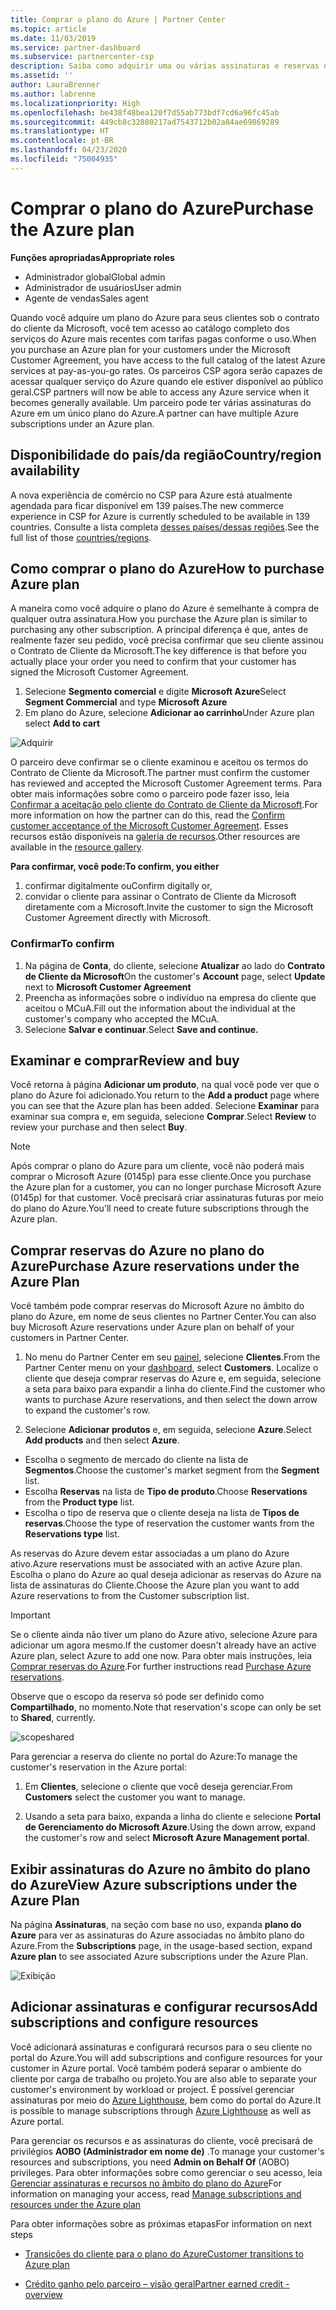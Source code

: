 ```yaml
---
title: Comprar o plano do Azure | Partner Center
ms.topic: article
ms.date: 11/03/2019
ms.service: partner-dashboard
ms.subservice: partnercenter-csp
description: Saiba como adquirir uma ou várias assinaturas e reservas do Azure no plano do Azure para configurar recursos e exibir ou adicionar assinaturas.
ms.assetid: ''
author: LauraBrenner
ms.author: labrenne
ms.localizationpriority: High
ms.openlocfilehash: be438f48bea120f7d55ab773bdf7cd6a96fc45ab
ms.sourcegitcommit: 449cb8c32880217ad7543712b02a84ae69869289
ms.translationtype: HT
ms.contentlocale: pt-BR
ms.lasthandoff: 04/23/2020
ms.locfileid: "75004935"
---
```

# <a name="purchase-the-azure-plan"></a><span data-ttu-id="8ea77-103">Comprar o plano do Azure</span><span class="sxs-lookup"><span data-stu-id="8ea77-103">Purchase the Azure plan</span></span>

<span data-ttu-id="8ea77-104">**Funções apropriadas**</span><span class="sxs-lookup"><span data-stu-id="8ea77-104">**Appropriate roles**</span></span>
-   <span data-ttu-id="8ea77-105">Administrador global</span><span class="sxs-lookup"><span data-stu-id="8ea77-105">Global admin</span></span>
-   <span data-ttu-id="8ea77-106">Administrador de usuários</span><span class="sxs-lookup"><span data-stu-id="8ea77-106">User admin</span></span>
-   <span data-ttu-id="8ea77-107">Agente de vendas</span><span class="sxs-lookup"><span data-stu-id="8ea77-107">Sales agent</span></span>

<span data-ttu-id="8ea77-108">Quando você adquire um plano do Azure para seus clientes sob o contrato do cliente da Microsoft, você tem acesso ao catálogo completo dos serviços do Azure mais recentes com tarifas pagas conforme o uso.</span><span class="sxs-lookup"><span data-stu-id="8ea77-108">When you purchase an Azure plan for your customers under the Microsoft Customer Agreement, you have access to the full catalog of the latest Azure services at pay-as-you-go rates.</span></span> <span data-ttu-id="8ea77-109">Os parceiros CSP agora serão capazes de acessar qualquer serviço do Azure quando ele estiver disponível ao público geral.</span><span class="sxs-lookup"><span data-stu-id="8ea77-109">CSP partners will now be able to access any Azure service when it becomes generally available.</span></span> <span data-ttu-id="8ea77-110">Um parceiro pode ter várias assinaturas do Azure em um único plano do Azure.</span><span class="sxs-lookup"><span data-stu-id="8ea77-110">A partner can have multiple Azure subscriptions under an Azure plan.</span></span> 

## <a name="countryregion-availability"></a><span data-ttu-id="8ea77-111">Disponibilidade do país/da região</span><span class="sxs-lookup"><span data-stu-id="8ea77-111">Country/region availability</span></span>
<span data-ttu-id="8ea77-112">A nova experiência de comércio no CSP para Azure está atualmente agendada para ficar disponível em 139 países.</span><span class="sxs-lookup"><span data-stu-id="8ea77-112">The new commerce experience in CSP for Azure is currently scheduled to be available in 139 countries.</span></span> <span data-ttu-id="8ea77-113">Consulte a lista completa [desses países/dessas regiões](https://query.prod.cms.rt.microsoft.com/cms/api/am/binary/RE3QN0x).</span><span class="sxs-lookup"><span data-stu-id="8ea77-113">See the full list of those [countries/regions](https://query.prod.cms.rt.microsoft.com/cms/api/am/binary/RE3QN0x).</span></span> 

## <a name="how-to-purchase-azure-plan"></a><span data-ttu-id="8ea77-114">Como comprar o plano do Azure</span><span class="sxs-lookup"><span data-stu-id="8ea77-114">How to purchase Azure plan</span></span>

<span data-ttu-id="8ea77-115">A maneira como você adquire o plano do Azure é semelhante à compra de qualquer outra assinatura.</span><span class="sxs-lookup"><span data-stu-id="8ea77-115">How you purchase the Azure plan is similar to purchasing any other subscription.</span></span> <span data-ttu-id="8ea77-116">A principal diferença é que, antes de realmente fazer seu pedido, você precisa confirmar que seu cliente assinou o Contrato de Cliente da Microsoft.</span><span class="sxs-lookup"><span data-stu-id="8ea77-116">The key difference is that before you actually place your order you need to confirm that your customer has signed the Microsoft Customer Agreement.</span></span>

1. <span data-ttu-id="8ea77-117">Selecione **Segmento comercial** e digite **Microsoft Azure**</span><span class="sxs-lookup"><span data-stu-id="8ea77-117">Select **Segment Commercial** and type **Microsoft Azure**</span></span> 
2. <span data-ttu-id="8ea77-118">Em plano do Azure, selecione **Adicionar ao carrinho**</span><span class="sxs-lookup"><span data-stu-id="8ea77-118">Under Azure plan select **Add to cart**</span></span>

![Adquirir](images/azure/Azurepurchase1.png)

<span data-ttu-id="8ea77-120">O parceiro deve confirmar se o cliente examinou e aceitou os termos do Contrato de Cliente da Microsoft.</span><span class="sxs-lookup"><span data-stu-id="8ea77-120">The partner must confirm the customer has reviewed and accepted the Microsoft Customer Agreement terms.</span></span> <span data-ttu-id="8ea77-121">Para obter mais informações sobre como o parceiro pode fazer isso, leia [Confirmar a aceitação pelo cliente do Contrato de Cliente da Microsoft](https://docs.microsoft.com/partner-center/confirm-customer-agreement).</span><span class="sxs-lookup"><span data-stu-id="8ea77-121">For more information on how the partner can do this, read the [Confirm customer acceptance of the Microsoft Customer Agreement](https://docs.microsoft.com/partner-center/confirm-customer-agreement).</span></span> <span data-ttu-id="8ea77-122">Esses recursos estão disponíveis na [galeria de recursos](https://partner.microsoft.com/resources/collection/Microsoft-Customer-Agreement-in-the-CSP-program#/).</span><span class="sxs-lookup"><span data-stu-id="8ea77-122">Other resources are available in the [resource gallery](https://partner.microsoft.com/resources/collection/Microsoft-Customer-Agreement-in-the-CSP-program#/).</span></span>

<span data-ttu-id="8ea77-123">**Para confirmar, você pode:**</span><span class="sxs-lookup"><span data-stu-id="8ea77-123">**To confirm, you either**</span></span>
1. <span data-ttu-id="8ea77-124">confirmar digitalmente ou</span><span class="sxs-lookup"><span data-stu-id="8ea77-124">Confirm digitally or,</span></span>
2. <span data-ttu-id="8ea77-125">convidar o cliente para assinar o Contrato de Cliente da Microsoft diretamente com a Microsoft.</span><span class="sxs-lookup"><span data-stu-id="8ea77-125">Invite the customer to sign the Microsoft Customer Agreement directly with Microsoft.</span></span> 

### <a name="to-confirm"></a><span data-ttu-id="8ea77-126">Confirmar</span><span class="sxs-lookup"><span data-stu-id="8ea77-126">To confirm</span></span> 

1. <span data-ttu-id="8ea77-127">Na página de **Conta**, do cliente, selecione **Atualizar** ao lado do **Contrato de Cliente da Microsoft**</span><span class="sxs-lookup"><span data-stu-id="8ea77-127">On the customer's **Account** page, select **Update** next to **Microsoft Customer Agreement**</span></span>  
2. <span data-ttu-id="8ea77-128">Preencha as informações sobre o indivíduo na empresa do cliente que aceitou o MCuA.</span><span class="sxs-lookup"><span data-stu-id="8ea77-128">Fill out the information about the individual at the customer's company who accepted the MCuA.</span></span>
3. <span data-ttu-id="8ea77-129">Selecione **Salvar e continuar**.</span><span class="sxs-lookup"><span data-stu-id="8ea77-129">Select **Save and continue.**</span></span>  

## <a name="review-and-buy"></a><span data-ttu-id="8ea77-130">Examinar e comprar</span><span class="sxs-lookup"><span data-stu-id="8ea77-130">Review and buy</span></span>

<span data-ttu-id="8ea77-131">Você retorna à página **Adicionar um produto**, na qual você pode ver que o plano do Azure foi adicionado.</span><span class="sxs-lookup"><span data-stu-id="8ea77-131">You return to the **Add a product** page where you can see that the Azure plan has been added.</span></span> <span data-ttu-id="8ea77-132">Selecione **Examinar** para examinar sua compra e, em seguida, selecione **Comprar**.</span><span class="sxs-lookup"><span data-stu-id="8ea77-132">Select **Review** to review your purchase and then select **Buy**.</span></span> 

>[!Note]
><span data-ttu-id="8ea77-133">Após comprar o plano do Azure para um cliente, você não poderá mais comprar o Microsoft Azure (0145p) para esse cliente.</span><span class="sxs-lookup"><span data-stu-id="8ea77-133">Once you purchase the Azure plan for a customer, you can no longer purchase Microsoft Azure (0145p) for that customer.</span></span> <span data-ttu-id="8ea77-134">Você precisará criar assinaturas futuras por meio do plano do Azure.</span><span class="sxs-lookup"><span data-stu-id="8ea77-134">You'll need to create future subscriptions through the Azure plan.</span></span>

## <a name="purchase-azure-reservations-under-the-azure-plan"></a><span data-ttu-id="8ea77-135">Comprar reservas do Azure no plano do Azure</span><span class="sxs-lookup"><span data-stu-id="8ea77-135">Purchase Azure reservations under the Azure Plan</span></span> 
  
<span data-ttu-id="8ea77-136">Você também pode comprar reservas do Microsoft Azure no âmbito do plano do Azure, em nome de seus clientes no Partner Center.</span><span class="sxs-lookup"><span data-stu-id="8ea77-136">You can also buy Microsoft Azure reservations under Azure plan on behalf of your customers in Partner Center.</span></span>

1. <span data-ttu-id="8ea77-137">No menu do Partner Center em seu [painel](https://partner.microsoft.com/dashboard/), selecione **Clientes**.</span><span class="sxs-lookup"><span data-stu-id="8ea77-137">From the Partner Center menu on your [dashboard](https://partner.microsoft.com/dashboard/), select **Customers**.</span></span> <span data-ttu-id="8ea77-138">Localize o cliente que deseja comprar reservas do Azure e, em seguida, selecione a seta para baixo para expandir a linha do cliente.</span><span class="sxs-lookup"><span data-stu-id="8ea77-138">Find the customer who wants to purchase Azure reservations, and then select the down arrow to expand the customer's row.</span></span> 

2. <span data-ttu-id="8ea77-139">Selecione **Adicionar produtos** e, em seguida, selecione **Azure**.</span><span class="sxs-lookup"><span data-stu-id="8ea77-139">Select **Add products** and then select **Azure**.</span></span> 
- <span data-ttu-id="8ea77-140">Escolha o segmento de mercado do cliente na lista de **Segmentos**.</span><span class="sxs-lookup"><span data-stu-id="8ea77-140">Choose the customer's market segment from the **Segment** list.</span></span> 
- <span data-ttu-id="8ea77-141">Escolha **Reservas** na lista de **Tipo de produto**.</span><span class="sxs-lookup"><span data-stu-id="8ea77-141">Choose **Reservations** from the **Product type** list.</span></span> 
- <span data-ttu-id="8ea77-142">Escolha o tipo de reserva que o cliente deseja na lista de **Tipos de reservas**.</span><span class="sxs-lookup"><span data-stu-id="8ea77-142">Choose the type of reservation the customer wants from the **Reservations type** list.</span></span> 

<span data-ttu-id="8ea77-143">As reservas do Azure devem estar associadas a um plano do Azure ativo.</span><span class="sxs-lookup"><span data-stu-id="8ea77-143">Azure reservations must be associated with an active Azure plan.</span></span> <span data-ttu-id="8ea77-144">Escolha o plano do Azure ao qual deseja adicionar as reservas do Azure na lista de assinaturas do Cliente.</span><span class="sxs-lookup"><span data-stu-id="8ea77-144">Choose the Azure plan you want to add Azure reservations to from the Customer subscription list.</span></span> 

>[!Important] 
><span data-ttu-id="8ea77-145">Se o cliente ainda não tiver um plano do Azure ativo, selecione Azure para adicionar um agora mesmo.</span><span class="sxs-lookup"><span data-stu-id="8ea77-145">If the customer doesn't already have an active Azure plan, select Azure to add one now.</span></span> <span data-ttu-id="8ea77-146">Para obter mais instruções, leia [Comprar reservas do Azure](https://docs.microsoft.com/partner-center/azure-reservations-buying#purchase-azure-reservations).</span><span class="sxs-lookup"><span data-stu-id="8ea77-146">For further instructions read [Purchase Azure reservations](https://docs.microsoft.com/partner-center/azure-reservations-buying#purchase-azure-reservations).</span></span>

<span data-ttu-id="8ea77-147">Observe que o escopo da reserva só pode ser definido como **Compartilhado**, no momento.</span><span class="sxs-lookup"><span data-stu-id="8ea77-147">Note that reservation's scope can only be set to **Shared**, currently.</span></span> 

![scopeshared](images/azure/addprods1.png)

<span data-ttu-id="8ea77-149">Para gerenciar a reserva do cliente no portal do Azure:</span><span class="sxs-lookup"><span data-stu-id="8ea77-149">To manage the customer's reservation in the Azure portal:</span></span> 

1. <span data-ttu-id="8ea77-150">Em **Clientes**, selecione o cliente que você deseja gerenciar.</span><span class="sxs-lookup"><span data-stu-id="8ea77-150">From **Customers** select the customer you want to manage.</span></span> 

2. <span data-ttu-id="8ea77-151">Usando a seta para baixo, expanda a linha do cliente e selecione **Portal de Gerenciamento do Microsoft Azure**.</span><span class="sxs-lookup"><span data-stu-id="8ea77-151">Using the down arrow, expand the customer's row and select **Microsoft Azure Management portal**.</span></span>  
 
## <a name="view-azure-subscriptions-under-the-azure-plan"></a><span data-ttu-id="8ea77-152">Exibir assinaturas do Azure no âmbito do plano do Azure</span><span class="sxs-lookup"><span data-stu-id="8ea77-152">View Azure subscriptions under the Azure Plan</span></span> 

<span data-ttu-id="8ea77-153">Na página **Assinaturas**, na seção com base no uso, expanda **plano do Azure** para ver as assinaturas do Azure associadas no âmbito plano do Azure.</span><span class="sxs-lookup"><span data-stu-id="8ea77-153">From the **Subscriptions** page, in the usage-based section, expand **Azure plan** to see associated Azure subscriptions under the Azure Plan.</span></span>

![Exibição](images/azure/addprods2.png) 


## <a name="add-subscriptions-and-configure-resources"></a><span data-ttu-id="8ea77-155">Adicionar assinaturas e configurar recursos</span><span class="sxs-lookup"><span data-stu-id="8ea77-155">Add subscriptions and configure resources</span></span>

<span data-ttu-id="8ea77-156">Você adicionará assinaturas e configurará recursos para o seu cliente no portal do Azure.</span><span class="sxs-lookup"><span data-stu-id="8ea77-156">You will add subscriptions and configure resources for your customer in Azure portal.</span></span> <span data-ttu-id="8ea77-157">Você também poderá separar o ambiente do cliente por carga de trabalho ou projeto.</span><span class="sxs-lookup"><span data-stu-id="8ea77-157">You are also able to separate your customer's environment by workload or project.</span></span> <span data-ttu-id="8ea77-158">É possível gerenciar assinaturas por meio do [Azure Lighthouse](https://azure.microsoft.com/services/azure-lighthouse/), bem como do portal do Azure.</span><span class="sxs-lookup"><span data-stu-id="8ea77-158">It is possible to manage subscriptions through [Azure Lighthouse](https://azure.microsoft.com/services/azure-lighthouse/) as well as Azure portal.</span></span> 

<span data-ttu-id="8ea77-159">Para gerenciar os recursos e as assinaturas do cliente, você precisará de privilégios **AOBO (Administrador em nome de)** .</span><span class="sxs-lookup"><span data-stu-id="8ea77-159">To manage your customer's resources and subscriptions, you need **Admin on Behalf Of** (AOBO) privileges.</span></span> <span data-ttu-id="8ea77-160">Para obter informações sobre como gerenciar o seu acesso, leia [Gerenciar assinaturas e recursos no âmbito do plano do Azure](azure-plan-manage.md)</span><span class="sxs-lookup"><span data-stu-id="8ea77-160">For information on managing your access, read [Manage subscriptions and resources under the Azure plan](azure-plan-manage.md)</span></span>

<span data-ttu-id="8ea77-161">Para obter informações sobre as próximas etapas</span><span class="sxs-lookup"><span data-stu-id="8ea77-161">For information on next steps</span></span>

- [<span data-ttu-id="8ea77-162">Transições do cliente para o plano do Azure</span><span class="sxs-lookup"><span data-stu-id="8ea77-162">Customer transitions to Azure plan</span></span>](azure-plan-transition.md)

- [<span data-ttu-id="8ea77-163">Crédito ganho pelo parceiro – visão geral</span><span class="sxs-lookup"><span data-stu-id="8ea77-163">Partner earned credit - overview</span></span>](partner-earned-credit.md)







            




    

  













    



    
